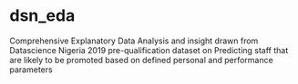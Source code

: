 # dsn_eda

Comprehensive Explanatory Data Analysis and insight drawn from Datascience Nigeria 2019 pre-qualification dataset on Predicting staff that are likely to be promoted based on defined personal and performance parameters
